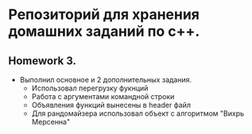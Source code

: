 # Репозиторий для хранения домашних заданий по с++.

## Homework 3.

- Выполнил основное и 2 дополнительных задания.
    - Использовал перегрузку фукнций
    - Работа с аргументами командной строки
    - Объявления функций вынесены в header файл
    - Для рандомайзера использовал объект с алгоритмом "Вихрь Мерсенна"